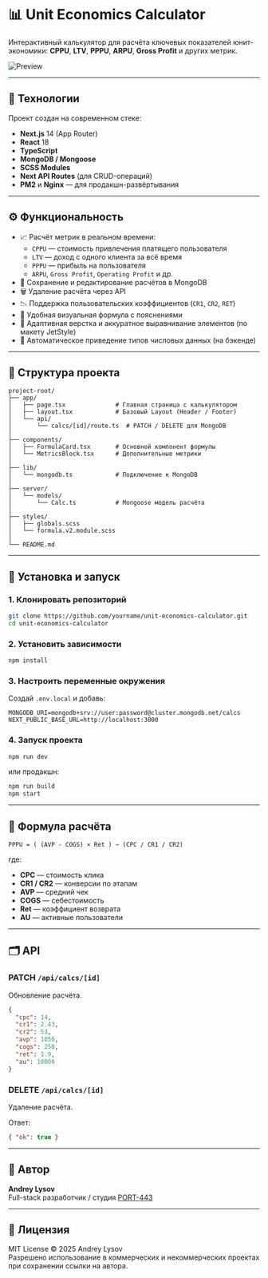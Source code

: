 # 📊 Unit Economics Calculator

Интерактивный калькулятор для расчёта ключевых показателей юнит-экономики: **CPPU**, **LTV**, **PPPU**, **ARPU**, **Gross Profit** и других метрик.

![Preview](./public/preview.png)

---

## 🚀 Технологии

Проект создан на современном стеке:

- **Next.js** 14 (App Router)
- **React** 18
- **TypeScript**
- **MongoDB / Mongoose**
- **SCSS Modules**
- **Next API Routes** (для CRUD-операций)
- **PM2** и **Nginx** — для продакшн-развёртывания

---

## ⚙️ Функциональность

- 📈 Расчёт метрик в реальном времени:
  - `CPPU` — стоимость привлечения платящего пользователя  
  - `LTV` — доход с одного клиента за всё время  
  - `PPPU` — прибыль на пользователя  
  - `ARPU`, `Gross Profit`, `Operating Profit` и др.
- 💾 Сохранение и редактирование расчётов в MongoDB
- 🗑 Удаление расчёта через API
- 📉 Поддержка пользовательских коэффициентов (`CR1`, `CR2`, `RET`)
- 🧮 Удобная визуальная формула с пояснениями
- 🎨 Адаптивная верстка и аккуратное выравнивание элементов (по макету JetStyle)
- 🧠 Автоматическое приведение типов числовых данных (на бэкенде)

---

## 🧩 Структура проекта

```
project-root/
├── app/
│   ├── page.tsx              # Главная страница с калькулятором
│   ├── layout.tsx            # Базовый Layout (Header / Footer)
│   └── api/
│       └── calcs/[id]/route.ts  # PATCH / DELETE для MongoDB
│
├── components/
│   ├── FormulaCard.tsx       # Основной компонент формулы
│   └── MetricsBlock.tsx      # Дополнительные метрики
│
├── lib/
│   └── mongodb.ts            # Подключение к MongoDB
│
├── server/
│   └── models/
│       └── Calc.ts           # Mongoose модель расчёта
│
├── styles/
│   ├── globals.scss
│   └── formula.v2.module.scss
│
└── README.md
```

---

## 🔧 Установка и запуск

### 1. Клонировать репозиторий
```bash
git clone https://github.com/yourname/unit-economics-calculator.git
cd unit-economics-calculator
```

### 2. Установить зависимости
```bash
npm install
```

### 3. Настроить переменные окружения
Создай `.env.local` и добавь:
```
MONGODB_URI=mongodb+srv://user:password@cluster.mongodb.net/calcs
NEXT_PUBLIC_BASE_URL=http://localhost:3000
```

### 4. Запуск проекта
```bash
npm run dev
```
или продакшн:
```bash
npm run build
npm start
```

---

## 🧮 Формула расчёта

```
PPPU = ( (AVP - COGS) × Ret ) − (CPC / CR1 / CR2)
```

где:
- **CPC** — стоимость клика  
- **CR1 / CR2** — конверсии по этапам  
- **AVP** — средний чек  
- **COGS** — себестоимость  
- **Ret** — коэффициент возврата  
- **AU** — активные пользователи  

---

## 🗂 API

### PATCH `/api/calcs/[id]`
Обновление расчёта.

```json
{
  "cpc": 14,
  "cr1": 2.43,
  "cr2": 53,
  "avp": 1050,
  "cogs": 250,
  "ret": 1.9,
  "au": 10000
}
```

### DELETE `/api/calcs/[id]`
Удаление расчёта.

Ответ:
```json
{ "ok": true }
```

---

## 🧠 Автор

**Andrey Lysov**  
Full-stack разработчик / студия [PORT-443](https://p443.ru)

---

## 📄 Лицензия
MIT License © 2025 Andrey Lysov  
Разрешено использование в коммерческих и некоммерческих проектах при сохранении ссылки на автора.
